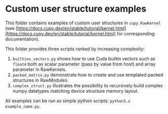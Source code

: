 # Custom user structure examples

This folder contains examples of custom user structures in `cupy.RawKernel` (see [https://docs.cupy.dev/en/stable/tutorial/kernel.html](https://docs.cupy.dev/en/stable/tutorial/kernel.html) for corresponding documentation).

This folder provides three scripts ranked by increasing complexity:

1. `builtins_vectors.py` shows how to use Cuda builtin vectors such as `float4` both as scalar parameter (pass by value from host) and array parameter in RawKernels.
2. `packed_matrix.py` demonstrate how to create and use templated packed structures in RawModules.
3. `complex_struct.py` illustrates the possibility to recursively build complex numpy datatypes matching device structure memory layout.

All examples can be run as simple python scripts: `python3.x example_name.py`.
